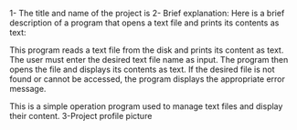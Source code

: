 1- The title and name of the project is 
2- Brief explanation:
Here is a brief description of a program that opens a text file and prints its contents as text:

This program reads a text file from the disk and prints its content as text. The user must enter the desired text file name as input. The program then opens the file and displays its contents as text. If the desired file is not found or cannot be accessed, the program displays the appropriate error message.

This is a simple operation program used to manage text files and display their content.
3-Project profile picture 
